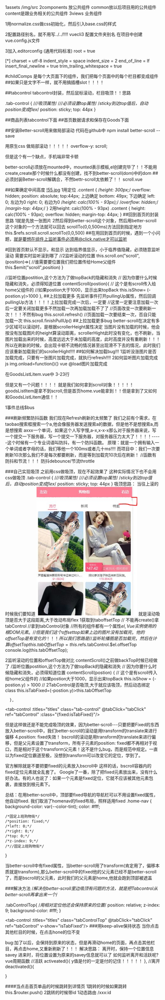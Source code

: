 1assets /img/src 
2components 放公共组件  common放以后项目用的公共组件   content是跟业务相关的公共组件
3views  业务组件


1用normalize.css做css初始化，然后引入base.css的样式

2配置路径别名，就不用写../../!!!!
vuecli3 配置文件夹别名
在项目中创建vue.config.js文件


3加入.editorconfig  (通用代码标准)
root = true

[*]
charset = utf-8
indent_style = space
indent_size = 2
end_of_line = lf
insert_final_newline = true
trim_trailing_whitespace = true

#childComps
是每个大页面下的组件，我们把每个页面中的每个栏目都变成组件
##如果只是文字不一样，就不用搞插槽slot！！！！

##tabcontrol
tabcontrol封装，然后鼠标滚动，栏目吸顶！！思路

  .tab-control {
    /*//吸顶属性*/
    /*//必须设置top属性*/
    /*sticky到达top值后，自动position变成flex*/
    position: sticky;
    top: 44px
  }

##商品列表tabcontrol下面
##首页数据请求和保存在Goods下面

##安装Better-scroll用来做局部滚动
代码在github中
npm install better-scroll --save

用原生css 做局部滚动！！！！！
overflow-y: scroll;

但是这个有一个缺点，手机端非常卡顿

better-scroll必须放在mounted中，mounted表示模板,el创建完毕了！！不能用create,create那个时候什么都没有创建，找不到better-scroll(dom)中的dom
##必须封装Better-scroll解耦合，不然bettr-scroll太依赖了！！
scroll.vue

##如果确定中间高度
[!55.jpg](55.JPG)
1用定位
.content {
    /*height: 300px;*/
    overflow: hidden;
    position: absolute;
    top:44px; 上边确定
    bottom: 49px; 下边确定
    left: 0; 左边为0
    right: 0; 右边为0
    /*height: calc(100% - 93px);*/
    /*overflow: hidden;*/
    /*margin-top: 44px;*/
  }
2用height: calc(100% - 93px)
.content {
    height: calc(100% - 93px);
    overflow: hidden;
    margin-top: 44px;
  }
##回到首页的封装
思路
1就是先放一张图片
2然后得到better-scroll这个对象，然后用better-scroll这个对象的一个方法就可以回去
scrollTo(0,0,500ms)方法回到指定地方
  this.$refs.scroll.scroll.scrollTo(0,0,500)
##在用回到首页的时候，遇到一个小问题，就是要想在组件上监听事件必须用@click.native才可以监听
<!--不用放到Scroll,不需要跟他滚,组件是不能直接监听点击的，必须加native才可以-->

#回到首页默认不显示，和显示
达到临界值显示，小于临界值隐藏，必须随意监听滚动
需要实时监听滚到哪了
//2监听滚动的位置
      this.scroll.on("scroll",(position)=>{
        //谁需要要位置我们把位置传给Home父组件
        this.$emit("scroll",position)
}

 //监听位置postition,这个方法为了做topBack的隐藏和消失
      // 因为你要什么时候隐藏和消失，必须得知道位置
      contentScroll(postion){
        // 这个是有scroll传入给home父组件的
        //如果postion大于1000，显示出来topBack
       this.isShow= (-postion.y)>1000
      },
##上拉加载更多
先监听事件打开pullingUp属性，然后回调pullingUp方法！！！！上拉加载完成一次后，一定要
//这里一定要注意加载一次后一定要关闭加载更多不然加载一次再加载加载不了了
 //页面改变一次要刷新一次！！！不然有bug
        this.scroll.refresh()
        //页面加载一次要结束一次，否自只能加载一次
        this.scroll.finishPullUp()
##上拉加载更多bug
better-scroll在决定有多少区域可以滚动时，是根据scrollerHeight属性决定
当图片没有加载的时候，他会按没有加载图片的height算滚动距离，scrollerHight此时没有变化，也不刷新，当图片加载出来的时候，高度远远大于未加载的高度，此时高度并没有重刷新！！！所以在刷新的时候，会出现卡顿不流畅的情况甚至出现滑不下去的情况，此时我们应该重新加载我们的scrollerHight!!!!
##如何解决加载bug!!!
1监听没涨图片是否加载完成，只要有一张图片加载完成，就执行refresh!!!!
2如何监听图片加载完成
js  img.onload=function(){}
vue @load图片加载完成

在GoodsListLitem.vue中 3-23行

但是又有一个问题！！！！
就是我们如何拿到scroll对象！！！！！goodsListItem是拿不到scroll,但是首页home.vue能拿到！！但是拿到了又如何和GoodsListLitem通信！！


1事件总线$bus

###刷新频繁防抖函数
我们现在Refresh刷新的太频繁了
我们之前有个需求，在taobao搜索框搜索一个a,他会像服务器发送搜索a的数据，但是他不是想搜索a,而是想搜索
axxx一个单词，如果这个人写字慢,a-x,x-x-x那么对于服务器来说，写一个提交一下服务器，写一个提交一下服务器，对服务器压力太大了！！！！-----这个时候有一个专业词语叫防抖，有一个防抖函数。
原理：就是一个拥有输入一个单词或者字母的话，我们等他一个100ms或者几十ms!!!!
而项目中：我们一次要刷新10次那么我们不是每次都要刷新，而是等到加载完10次后在刷新！
//函数有防抖和节流！！！
防抖debounce/节流throttle


###自己实现吸顶
之前用css做吸顶，现在不起效果了
这种实际情况下也不会用css做吸顶
  .tab-control {
    /*//吸顶属性*/
    /*//必须设置top属性*/
    /*sticky到达top值后，自动position变成flex*/
    position: sticky;
    top: 44px
  }
吸顶思路：
当往上滚的时候我们要知道
![22.jgp](22.JPG)
就是滚动吸顶是否大于这段距离,大于改动布局flex
1获取到taboffsetTop
// 不能再create()拿tabControl
      //拿到tabControl对象
      //所有的组件都有一个属性$el,Vue 实例使用的根 DOM 元素。
      //但是我们这个offsettop如果上边的图片没有加载完，他的offsetTop是有变化的！！！所以我们思路是
      //监听轮播图是否加载完，然后在计算offsetTop
      this.tabOffsetTop=this.$refs.tabControl.$el.offsetTop
      console.log(this.tabOffsetTop);

2监听滚动的位置和offsetTop做对比
contentScroll()之前做backTop时候已经做了
/监听位置postition,这个方法为了做topBack的隐藏和消失
      // 因为你要什么时候隐藏和消失，必须得知道位置
      contentScroll(postion) {
        // 这个是有scroll传入给home父组件的
        //如果postion大于1000，显示出来topBack
        this.isShow = (-postion.y) > 1000
        // 2TabControl是否吸顶,大于就应该吸顶，然后动态绑定class
        this.isTabFixed=(-postion.y)>this.tabOffsetTop

      },
<tab-control :titles="titles" class="tab-control" @tabClick="tabClick" ref="tabControl" :class="{fixed:isTabFixed}"/>

但是这样做还是不能完成吸顶的效果，因为better-scroll---只要把要Fixed的东西放入better-scroll中，我们better-scroll的滚动是用transform的translate来进行偏移
4.position: fixed失效！
bscroll的滚动是用transform的translate来进行偏移，但是父元素设置了transform，所有子元素的position: fixed都不再相对于视口，而是相对于这个transform父元素！这不是什么bug，而是规范中规定。一直以为fixed定位霸道至极，没想到transform可以改变它的定位，学到了。

官方解除就是不要把要fixed的元素放入bscroll中
这样的话，bscroll容器内的fixed定位元素就全乱套了。
Google了一番，除了把fixed元素放出来，没有什么好办法。有的人也说了：如果一个元素是fixed定位，它就不应该被其他元素包裹，直接放到根元素下。

总结：在用better-scroll中，顶部要fixed导航的导航栏可以不用设置fixed属性，他自动fixed.
我们取消了homenav的fixed布局，照样适用fixed
.home-nav {
    background-color: var(--color-tint);
    color: #fff;

    /*固定上班购物街*/
    /*position: fixed;*/
    /*left: 0;*/
    /*right: 0;*/
    /*top: 0;*/
    /*z-index: 9;*/
    /*//固定上班购物街*/
  }

当better-scroll中有fixed属性，当better-scroll用了transform(肯定用了，偏移本质就是transform),那么better-scroll中的fixed他的父元素已经不是better-scroll了，而是bscroll的父元素，此时我们的父元素是home,他就会跑到顶部被遮盖

###解决方法
/*解决在better-scroll里边吸顶有问题的方法，就是把Tabcontrol从better-scroll再拿出来一个*/

  .tabControlTop{
    /*用相对定位他还会保持原来的位置*/
    position: relative;
    z-index: 9;
    background-color: #fff;
  }
  
 <tab-control :titles="titles" class="tabControlTop" @tabClick="tabClick" ref="tabControl" v-show="isTabFixed"/>
###用keep-alive保持状态
当你点击其他栏目的时候，在点击hone的位不变
<template>
  <div id="app">
    <keep-alive>
      <router-view/>
    </keep-alive>
    <main-tab-bar/>

  </div>
</template>

bug:加了以后，会保持到原来的状态，但是再滑动home的页面，再点击其他栏目，再点击home,又重新刷新了！！！
解决思路：
离开时，保持一个位置信息savey
进来时，将位置设置为原来的savey信息就可以了
如何监听离开和活跃呢?vue周期函数
//活跃
activeated(){
  y值是付的一定是付的记住！！！！！
},
//离开
deactivated(){

}

####当点击首页单品的时候跳转到详情页
1跳转的时候如果跳转
this.$router.push()
2跳转的时候带id
  1动态路由 /xxx:id
